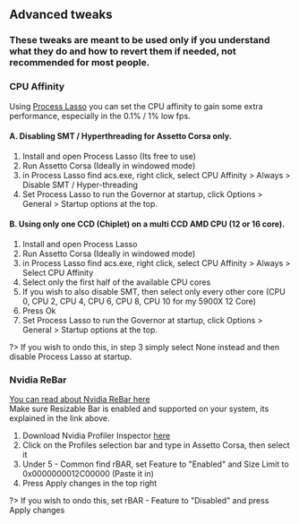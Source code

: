 ## Advanced tweaks
### These tweaks are meant to be used only if you understand what they do and how to revert them if needed, not recommended for most people.

### CPU Affinity
Using [Process Lasso](https://bitsum.com/) you can set the CPU affinity to gain some extra performance, especially in the 0.1% / 1% low fps.  
#### A. Disabling SMT / Hyperthreading for Assetto Corsa only. 
1. Install and open Process Lasso (Its free to use)
2. Run Assetto Corsa (Ideally in windowed mode)
3. in Process Lasso find acs.exe, right click, select CPU Affinity > Always > Disable SMT / Hyper-threading
4. Set Process Lasso to run the Governor at startup, click Options > General > Startup options at the top.

#### B. Using only one CCD (Chiplet) on a multi CCD AMD CPU (12 or 16 core).
1. Install and open Process Lasso
2. Run Assetto Corsa (Ideally in windowed mode)
3. in Process Lasso find acs.exe, right click, select CPU Affinity > Always > Select CPU Affinity
4. Select only the first half of the available CPU cores
5. If you wish to also disable SMT, then select only every other core (CPU 0, CPU 2, CPU 4, CPU 6, CPU 8, CPU 10 for my 5900X 12 Core)
6. Press Ok
7. Set Process Lasso to run the Governor at startup, click Options > General > Startup options at the top.

?> If you wish to ondo this, in step 3 simply select None instead and then disable Process Lasso at startup.

### Nvidia ReBar
[You can read about Nvidia ReBar here](https://www.rockpapershotgun.com/what-is-resizable-bar-and-should-you-use-it)  
Make sure Resizable Bar is enabled and supported on your system, its explained in the link above.  

1. Download Nvidia Profiler Inspector [here](https://github.com/Orbmu2k/nvidiaProfileInspector/releases)
2. Click on the Profiles selection bar and type in Assetto Corsa, then select it
3. Under 5 - Common find rBAR, set Feature to "Enabled" and Size Limit to 0x0000000012C00000 (Paste it in)
4. Press Apply changes in the top right

?> If you wish to ondo this, set  rBAR - Feature to "Disabled" and press Apply changes
